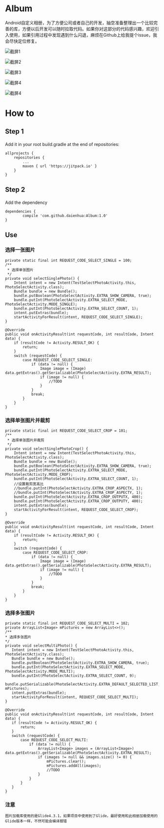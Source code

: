 # Album
Android自定义相册，为了方便公司或者自己的开发，抽空准备整理出一个比较完善的库，方便以后开发可以随时拉取代码。如果你对这部分的代码感兴趣，欢迎引入使用，如果引用过程中发现遇到什么闪退，麻烦在Github上给我提个issue，我会尽快定位修复。<p>

![截屏1](https://github.com/daienhua/WeChatAlbum/blob/master/screenshots/1.jpg)

![截屏2](https://github.com/daienhua/WeChatAlbum/blob/master/screenshots/2.jpg)

![截屏3](https://github.com/daienhua/WeChatAlbum/blob/master/screenshots/3.jpg)

![截屏4](https://github.com/daienhua/WeChatAlbum/blob/master/screenshots/4.jpg)

![截屏4](https://github.com/daienhua/WeChatAlbum/blob/master/screenshots/5.jpg)


# How to<p>
## Step 1<p>
Add it in your root build.gradle at the end of repositories:<p>

    allprojects {
		repositories {
			...
			maven { url 'https://jitpack.io' }
		}
	}
  
## Step 2<p>
Add the dependency<p>

    dependencies {
	        compile 'com.github.daienhua:Album:1.0'
	}
  
## Use<p>
### 选择一张图片
    private static final int REQUEST_CODE_SELECT_SINGLE = 100;
    /**
     * 选择单张图片
     */
    private void selectSinglePhoto() {
        Intent intent = new Intent(TestSelectPhotoActivity.this, PhotoSelectActivity.class);
        Bundle bundle = new Bundle();
        bundle.putBoolean(PhotoSelectActivity.EXTRA_SHOW_CAMERA, true);
        bundle.putInt(PhotoSelectActivity.EXTRA_SELECT_MODE, PhotoSelectActivity.MODE_SINGLE);
        bundle.putInt(PhotoSelectActivity.EXTRA_SELECT_COUNT, 1);
        intent.putExtras(bundle);
        startActivityForResult(intent, REQUEST_CODE_SELECT_SINGLE);
    }
    
    @Override
    public void onActivityResult(int requestCode, int resultCode, Intent data) {
        if (resultCode != Activity.RESULT_OK) {
            return;
        }
        switch (requestCode) {
            case REQUEST_CODE_SELECT_SINGLE:
                if (data != null) {
                    Image image = (Image) data.getExtras().getSerializable(PhotoSelectActivity.EXTRA_RESULT);
                    if (image != null) {
                        //TODO
                    }
                }
                break;
            }
        }
    }
    
### 选择单张图片并裁剪
    private static final int REQUEST_CODE_SELECT_CROP = 101;
    /**
     * 选择单张图片并裁剪
     */
    private void selectSinglePhotoCrop() {
        Intent intent = new Intent(TestSelectPhotoActivity.this, PhotoSelectActivity.class);
        Bundle bundle = new Bundle();
        bundle.putBoolean(PhotoSelectActivity.EXTRA_SHOW_CAMERA, true);
        bundle.putInt(PhotoSelectActivity.EXTRA_SELECT_MODE, PhotoSelectActivity.MODE_CROP);
        bundle.putInt(PhotoSelectActivity.EXTRA_SELECT_COUNT, 1);
        //设置裁剪宽高比
        //bundle.putInt(PhotoSelectActivity.EXTRA_CROP_ASPECTX, 1);
        //bundle.putInt(PhotoSelectActivity.EXTRA_CROP_ASPECTY, 1);
        bundle.putInt(PhotoSelectActivity.EXTRA_CROP_OUTPUTX, 400);
        bundle.putInt(PhotoSelectActivity.EXTRA_CROP_OUTPUTY, 400);
        intent.putExtras(bundle);
        startActivityForResult(intent, REQUEST_CODE_SELECT_CROP);
    }
    
    @Override
    public void onActivityResult(int requestCode, int resultCode, Intent data) {
        if (resultCode != Activity.RESULT_OK) {
            return;
        }
        switch (requestCode) {
            case REQUEST_CODE_SELECT_CROP:
                if (data != null) {
                    Image image = (Image) data.getExtras().getSerializable(PhotoSelectActivity.EXTRA_RESULT);
                    if (image != null) {
                        //TODO
                    }
                }
                break;
            }
        }
    }
        
### 选择多张图片
    private static final int REQUEST_CODE_SELECT_MULTI = 102;
    private ArrayList<Image> mPictures = new ArrayList<>();
    /**
    * 选择多张图片
    */
    private void selectMultiPhoto() {
       Intent intent = new Intent(TestSelectPhotoActivity.this, PhotoSelectActivity.class);
       Bundle bundle = new Bundle();
       bundle.putBoolean(PhotoSelectActivity.EXTRA_SHOW_CAMERA, true);
       bundle.putInt(PhotoSelectActivity.EXTRA_SELECT_MODE, PhotoSelectActivity.MODE_MULTI);
       bundle.putInt(PhotoSelectActivity.EXTRA_SELECT_COUNT, 9);
       bundle.putSerializable(PhotoSelectActivity.EXTRA_DEFAULT_SELECTED_LIST, mPictures);
       intent.putExtras(bundle);
       startActivityForResult(intent, REQUEST_CODE_SELECT_MULTI);
    }
    
    @Override
    public void onActivityResult(int requestCode, int resultCode, Intent data) {
       if (resultCode != Activity.RESULT_OK) {
           return;
       }
       switch (requestCode) {
           case REQUEST_CODE_SELECT_MULTI:
               if (data != null) {
                   ArrayList<Image> images = (ArrayList<Image>) data.getExtras().getSerializable(PhotoSelectActivity.EXTRA_RESULT);
                   if (images != null && images.size() != 0) {
                       mPictures.clear();
                       mPictures.addAll(images);
                       //TODO
                   }
               }
           }
       }
    }
    
    
### 注意
    图片加载库使用的是Glide4.3.1，如果项目中使用到了Glide，最好使用和此相册加载使用的Glide版本一样，不然可能会编译报错
